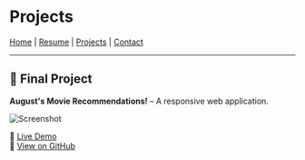 # Projects

[Home](index.md) | [Resume](resume.md) | [Projects](projects.md) | [Contact](contact.md)

---

## 🚀 Final Project
**August's Movie Recommendations!** – A responsive web application.  

![Screenshot](project-screenshot.png)  

🔗 [Live Demo](https://august-k-final-1.netlify.app/)  
🔗 [View on GitHub](https://github.com/augustkeller/final-practice-unit-1-august-k)
